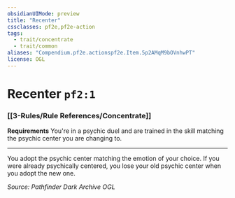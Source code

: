 ```yaml
---
obsidianUIMode: preview
title: "Recenter"
cssclasses: pf2e,pf2e-action
tags:
  - trait/concentrate
  - trait/common
aliases: "Compendium.pf2e.actionspf2e.Item.5p2AMqM9bOVnhwPT"
license: OGL
---
```

# Recenter `pf2:1`

### [[3-Rules/Rule References/Concentrate]]






**Requirements** You're in a psychic duel and are trained in the skill matching the psychic center you are changing to.

* * *

You adopt the psychic center matching the emotion of your choice. If you were already psychically centered, you lose your old psychic center when you adopt the new one.

*Source: Pathfinder Dark Archive*
*OGL*